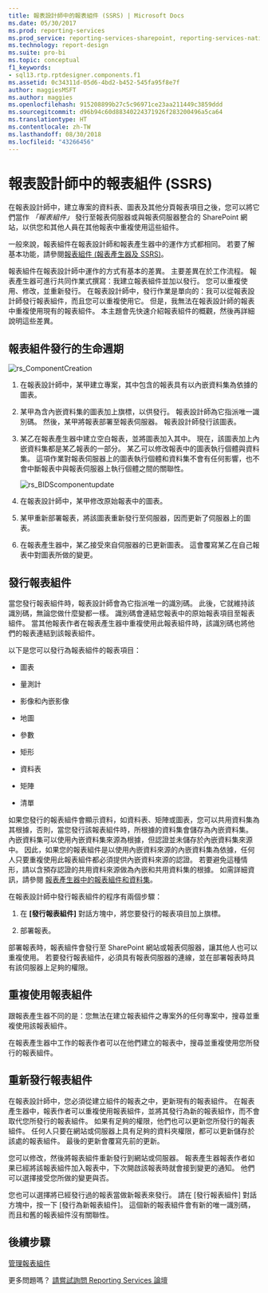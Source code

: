 ```yaml
---
title: 報表設計師中的報表組件 (SSRS) | Microsoft Docs
ms.date: 05/30/2017
ms.prod: reporting-services
ms.prod_service: reporting-services-sharepoint, reporting-services-native
ms.technology: report-design
ms.suite: pro-bi
ms.topic: conceptual
f1_keywords:
- sql13.rtp.rptdesigner.components.f1
ms.assetid: 0c34311d-05d6-4bd2-b452-545fa95f8e7f
author: maggiesMSFT
ms.author: maggies
ms.openlocfilehash: 915208899b27c5c96971ce23aa211449c3859ddd
ms.sourcegitcommit: d96b94c60d88340224371926f283200496a5ca64
ms.translationtype: HT
ms.contentlocale: zh-TW
ms.lasthandoff: 08/30/2018
ms.locfileid: "43266456"
---
```

# <a name="report-parts-in-report-designer-ssrs"></a>報表設計師中的報表組件 (SSRS)

  在報表設計師中，建立專案的資料表、圖表及其他分頁報表項目之後，您可以將它們當作 *「報表組件」* 發行至報表伺服器或與報表伺服器整合的 SharePoint 網站，以供您和其他人員在其他報表中重複使用這些組件。  
  
 一般來說，報表組件在報表設計師和報表產生器中的運作方式都相同。 若要了解基本功能，請參閱[報表組件 &#40;報表產生器及 SSRS&#41;](../../reporting-services/report-design/report-parts-report-builder-and-ssrs.md)。  
  
 報表組件在報表設計師中運作的方式有基本的差異。 主要差異在於工作流程。 報表產生器可進行共同作業式撰寫：我建立報表組件並加以發行。 您可以重複使用、修改，並重新發行。 在報表設計師中，發行作業是單向的：我可以從報表設計師發行報表組件，而且您可以重複使用它。 但是，我無法在報表設計師的報表中重複使用現有的報表組件。 本主題會先快速介紹報表組件的概觀，然後再詳細說明這些差異。  
  
##  <a name="ComponentWorkflow"></a> 報表組件發行的生命週期  
 ![rs_ComponentCreation](../../reporting-services/report-design/media/rs-componentcreation.gif "rs_ComponentCreation")  
  
1.  在報表設計師中，某甲建立專案，其中包含的報表具有以內嵌資料集為依據的圖表。  
  
2.  某甲為含內嵌資料集的圖表加上旗標，以供發行。 報表設計師為它指派唯一識別碼。 然後，某甲將報表部署至報表伺服器。 報表設計師發行該圖表。  
  
3.  某乙在報表產生器中建立空白報表，並將圖表加入其中。 現在，該圖表加上內嵌資料集都是某乙報表的一部分。 某乙可以修改報表中的圖表執行個體與資料集。 這項作業對報表伺服器上的圖表執行個體和資料集不會有任何影響，也不會中斷報表中與報表伺服器上執行個體之間的關聯性。  
  
     ![rs_BIDScomponentupdate](../../reporting-services/report-design/media/rs-bidscomponentupdate.gif "rs_BIDScomponentupdate")  
  
4.  在報表設計師中，某甲修改原始報表中的圖表。  
  
5.  某甲重新部署報表，將該圖表重新發行至伺服器，因而更新了伺服器上的圖表。  
  
6.  在報表產生器中，某乙接受來自伺服器的已更新圖表。 這會覆寫某乙在自己報表中對圖表所做的變更。  
  
##  <a name="PublishingComponents"></a> 發行報表組件  
 當您發行報表組件時，報表設計師會為它指派唯一的識別碼。 此後，它就維持該識別碼，無論您做什麼變都一樣。 識別碼會連結您報表中的原始報表項目至報表組件。 當其他報表作者在報表產生器中重複使用此報表組件時，該識別碼也將他們的報表連結到該報表組件。  
  
 以下是您可以發行為報表組件的報表項目：  
  
-   圖表  
  
-   量測計  
  
-   影像和內嵌影像  
  
-   地圖  
  
-   參數  
  
-   矩形  
  
-   資料表  
  
-   矩陣  
  
-   清單  
  
 如果您發行的報表組件會顯示資料，如資料表、矩陣或圖表，您可以共用資料集為其根據，否則，當您發行該報表組件時，所根據的資料集會儲存為內嵌資料集。 內嵌資料集可以使用內嵌資料集來源為根據，但認證並未儲存於內嵌資料集來源中。 因此，如果您的報表組件是以使用內嵌資料來源的內嵌資料集為依據，任何人只要重複使用此報表組件都必須提供內嵌資料來源的認證。 若要避免這種情形，請以含預存認證的共用資料來源做為內嵌和共用資料集的根據。 如需詳細資訊，請參閱 [報表產生器中的報表組件和資料集](../../reporting-services/report-data/report-parts-and-datasets-in-report-builder.md)。  
  
 在報表設計師中發行報表組件的程序有兩個步驟：  
  
1.  在 **[發行報表組件]** 對話方塊中，將您要發行的報表項目加上旗標。  
  
2.  部署報表。  
  
 部署報表時，報表組件會發行至 SharePoint 網站或報表伺服器，讓其他人也可以重複使用。 若要發行報表組件，必須具有報表伺服器的連線，並在部署報表時具有該伺服器上足夠的權限。  
  
  
##  <a name="SearchReuseComponents"></a> 重複使用報表組件  
 跟報表產生器不同的是：您無法在建立報表組件之專案外的任何專案中，搜尋並重複使用該報表組件。  
  
 在報表產生器中工作的報表作者可以在他們建立的報表中，搜尋並重複使用您所發行的報表組件。  
  
##  <a name="RepublishingComponents"></a> 重新發行報表組件  
 在報表設計師中，您必須從建立組件的報表之中，更新現有的報表組件。 在報表產生器中，報表作者可以重複使用報表組件，並將其發行為新的報表組作，而不會取代您所發行的報表組件。 如果有足夠的權限，他們也可以更新您所發行的報表組件。 任何人只要在網站或伺服器上具有足夠的資料夾權限，都可以更新儲存於該處的報表組件。 最後的更新會覆寫先前的更新。  
  
 您可以修改，然後將報表組件重新發行到網站或伺服器。 報表產生器報表作者如果已經將該報表組件加入報表中，下次開啟該報表時就會接到變更的通知。 他們可以選擇接受您所做的變更與否。  
  
 您也可以選擇將已經發行過的報表當做新報表來發行。 請在 [發行報表組件] 對話方塊中，按一下 [發行為新報表組件]。 這個新的報表組件會有新的唯一識別碼，而且和舊的報表組件沒有關聯性。  

## <a name="next-steps"></a>後續步驟

[管理報表組件](../../reporting-services/report-design/managing-report-parts.md)  

更多問題嗎？ [請嘗試詢問 Reporting Services 論壇](http://go.microsoft.com/fwlink/?LinkId=620231)
